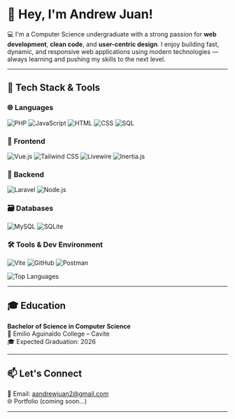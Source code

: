 # 👋 Hey, I'm Andrew Juan!

💻 I'm a Computer Science undergraduate with a strong passion for **web development**, **clean code**, and **user-centric design**. I enjoy building fast, dynamic, and responsive web applications using modern technologies — always learning and pushing my skills to the next level.

---

## 🚀 Tech Stack & Tools

### 🌐 **Languages**
![PHP](https://img.shields.io/badge/PHP-4F5B93?style=flat&logo=php&logoColor=white)
![JavaScript](https://img.shields.io/badge/JavaScript-FFB82A?style=flat&logo=javascript&logoColor=white)
![HTML](https://img.shields.io/badge/HTML-FF5722?style=flat&logo=html5&logoColor=white)
![CSS](https://img.shields.io/badge/CSS-2965F1?style=flat&logo=css3&logoColor=white)
![SQL](https://img.shields.io/badge/SQL-4F7BFF?style=flat&logo=mysql&logoColor=white)

### 🎨 **Frontend**
![Vue.js](https://img.shields.io/badge/Vue.js-42B883?style=flat&logo=vue.js&logoColor=white)
![Tailwind CSS](https://img.shields.io/badge/Tailwind_CSS-06B6D4?style=flat&logo=tailwind-css&logoColor=white)
![Livewire](https://img.shields.io/badge/Livewire-3A82B5?style=flat&logo=livewire&logoColor=white)
![Inertia.js](https://img.shields.io/badge/Inertia.js-30B0B2?style=flat&logo=inertia&logoColor=white)

### 🧰 **Backend**
![Laravel](https://img.shields.io/badge/Laravel-FF2D20?style=flat&logo=laravel&logoColor=white)
![Node.js](https://img.shields.io/badge/Node.js-339933?style=flat&logo=node.js&logoColor=white)

### 🗃️ **Databases**
![MySQL](https://img.shields.io/badge/MySQL-4479A1?style=flat&logo=mysql&logoColor=white)
![SQLite](https://img.shields.io/badge/SQLite-003B57?style=flat&logo=sqlite&logoColor=white)

### 🛠️ **Tools & Dev Environment**
![Vite](https://img.shields.io/badge/Vite-646CFF?style=flat&logo=vite&logoColor=white)
![GitHub](https://img.shields.io/badge/GitHub-181717?style=flat&logo=github&logoColor=white)
![Postman](https://img.shields.io/badge/Postman-FF6C37?style=flat&logo=postman&logoColor=white)

<img src="https://github-readme-stats.vercel.app/api/top-langs/?username=aandrewjuan1&layout=compact&theme=radical&hide_title=true&langs_count=8" alt="Top Languages"/>

---

## 🎓 Education

**Bachelor of Science in Computer Science**  
📍 Emilio Aguinaldo College – Cavite  
🎓 Expected Graduation: 2026

---

## 📫 Let's Connect

💌 Email: [aandrewjuan2@gmail.com](mailto:aandrewjuan2@gmail.com)  
🌐 Portfolio (coming soon...)

---
